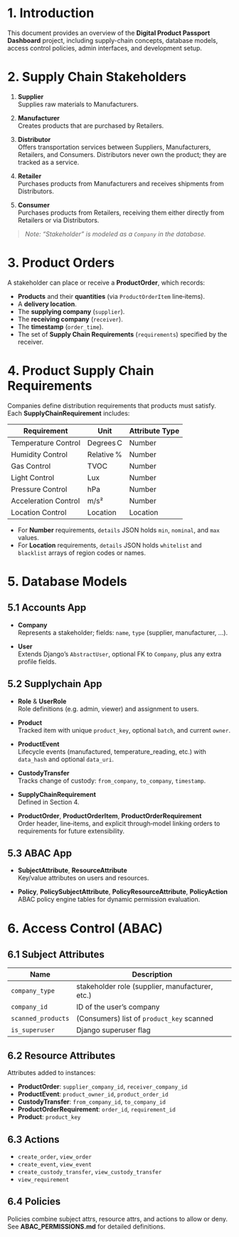 # 1. Introduction

This document provides an overview of the **Digital Product Passport Dashboard** project, including supply-chain concepts, database models, access control policies, admin interfaces, and development setup.

# 2. Supply Chain Stakeholders

1. **Supplier**  
   Supplies raw materials to Manufacturers.

2. **Manufacturer**  
   Creates products that are purchased by Retailers.

3. **Distributor**  
   Offers transportation services between Suppliers, Manufacturers, Retailers, and Consumers. Distributors never own the product; they are tracked as a service.

4. **Retailer**  
   Purchases products from Manufacturers and receives shipments from Distributors.

5. **Consumer**  
   Purchases products from Retailers, receiving them either directly from Retailers or via Distributors.

> *Note: “Stakeholder” is modeled as a `Company` in the database.*

# 3. Product Orders

A stakeholder can place or receive a **ProductOrder**, which records:

- **Products** and their **quantities** (via `ProductOrderItem` line‑items).  
- A **delivery location**.  
- The **supplying company** (`supplier`).  
- The **receiving company** (`receiver`).  
- The **timestamp** (`order_time`).  
- The set of **Supply Chain Requirements** (`requirements`) specified by the receiver.

# 4. Product Supply Chain Requirements

Companies define distribution requirements that products must satisfy. Each **SupplyChainRequirement** includes:

| Requirement          | Unit        | Attribute Type |
|----------------------|-------------|----------------|
| Temperature Control  | Degrees C   | Number         |
| Humidity Control     | Relative %  | Number         |
| Gas Control          | TVOC        | Number         |
| Light Control        | Lux         | Number         |
| Pressure Control     | hPa         | Number         |
| Acceleration Control | m/s²        | Number         |
| Location Control     | Location    | Location       |

- For **Number** requirements, `details` JSON holds `min`, `nominal`, and `max` values.  
- For **Location** requirements, `details` JSON holds `whitelist` and `blacklist` arrays of region codes or names.

# 5. Database Models

## 5.1 Accounts App

- **Company**  
  Represents a stakeholder; fields: `name`, `type` (supplier, manufacturer, …).

- **User**  
  Extends Django’s `AbstractUser`, optional FK to `Company`, plus any extra profile fields.

## 5.2 Supplychain App

- **Role** & **UserRole**  
  Role definitions (e.g. admin, viewer) and assignment to users.

- **Product**  
  Tracked item with unique `product_key`, optional `batch`, and current `owner`.

- **ProductEvent**  
  Lifecycle events (manufactured, temperature_reading, etc.) with `data_hash` and optional `data_uri`.

- **CustodyTransfer**  
  Tracks change of custody: `from_company`, `to_company`, `timestamp`.

- **SupplyChainRequirement**  
  Defined in Section 4.

- **ProductOrder**, **ProductOrderItem**, **ProductOrderRequirement**  
  Order header, line‑items, and explicit through‑model linking orders to requirements for future extensibility.

## 5.3 ABAC App

- **SubjectAttribute**, **ResourceAttribute**  
  Key/value attributes on users and resources.

- **Policy**, **PolicySubjectAttribute**, **PolicyResourceAttribute**, **PolicyAction**  
  ABAC policy engine tables for dynamic permission evaluation.

# 6. Access Control (ABAC)

## 6.1 Subject Attributes

| Name               | Description                                |
|--------------------|--------------------------------------------|
| `company_type`     | stakeholder role (supplier, manufacturer, etc.) |
| `company_id`       | ID of the user’s company                  |
| `scanned_products` | (Consumers) list of `product_key` scanned |
| `is_superuser`     | Django superuser flag                     |

## 6.2 Resource Attributes

Attributes added to instances:

- **ProductOrder**: `supplier_company_id`, `receiver_company_id`  
- **ProductEvent**: `product_owner_id`, `product_order_id`  
- **CustodyTransfer**: `from_company_id`, `to_company_id`  
- **ProductOrderRequirement**: `order_id`, `requirement_id`  
- **Product**: `product_key`

## 6.3 Actions

- `create_order`, `view_order`  
- `create_event`, `view_event`  
- `create_custody_transfer`, `view_custody_transfer`  
- `view_requirement`

## 6.4 Policies

Policies combine subject attrs, resource attrs, and actions to allow or deny. See **ABAC_PERMISSIONS.md** for detailed definitions.

